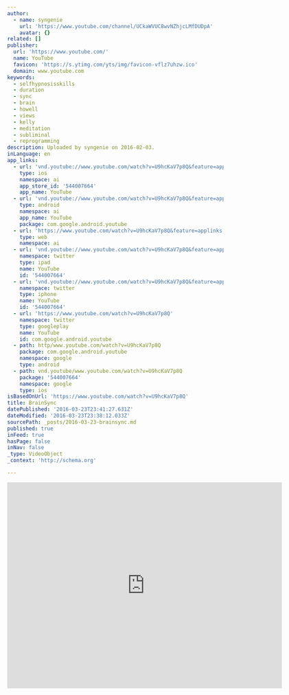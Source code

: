 ```yaml
---
author:
  - name: syngenie
    url: 'https://www.youtube.com/channel/UCkaWVUC8wvNZhjcLMfDUDpA'
    avatar: {}
related: []
publisher:
  url: 'https://www.youtube.com/'
  name: YouTube
  favicon: 'https://s.ytimg.com/yts/img/favicon-vflz7uhzw.ico'
  domain: www.youtube.com
keywords:
  - selfhypnosisskills
  - duration
  - sync
  - brain
  - howell
  - views
  - kelly
  - meditation
  - subliminal
  - reprogramming
description: Uploaded by syngenie on 2016-02-03.
inLanguage: en
app_links:
  - url: 'vnd.youtube://www.youtube.com/watch?v=U9hcKaV7p8Q&feature=applinks'
    type: ios
    namespace: ai
    app_store_id: '544007664'
    app_name: YouTube
  - url: 'vnd.youtube://www.youtube.com/watch?v=U9hcKaV7p8Q&feature=applinks'
    type: android
    namespace: ai
    app_name: YouTube
    package: com.google.android.youtube
  - url: 'https://www.youtube.com/watch?v=U9hcKaV7p8Q&feature=applinks'
    type: web
    namespace: ai
  - url: 'vnd.youtube://www.youtube.com/watch?v=U9hcKaV7p8Q&feature=applinks'
    namespace: twitter
    type: ipad
    name: YouTube
    id: '544007664'
  - url: 'vnd.youtube://www.youtube.com/watch?v=U9hcKaV7p8Q&feature=applinks'
    namespace: twitter
    type: iphone
    name: YouTube
    id: '544007664'
  - url: 'https://www.youtube.com/watch?v=U9hcKaV7p8Q'
    namespace: twitter
    type: googleplay
    name: YouTube
    id: com.google.android.youtube
  - path: http/www.youtube.com/watch?v=U9hcKaV7p8Q
    package: com.google.android.youtube
    namespace: google
    type: android
  - path: vnd.youtube/www.youtube.com/watch?v=U9hcKaV7p8Q
    package: '544007664'
    namespace: google
    type: ios
isBasedOnUrl: 'https://www.youtube.com/watch?v=U9hcKaV7p8Q'
title: BrainSync
datePublished: '2016-03-23T23:41:27.631Z'
dateModified: '2016-03-23T23:38:12.033Z'
sourcePath: _posts/2016-03-23-brainsync.md
published: true
inFeed: true
hasPage: false
inNav: false
_type: VideoObject
_context: 'http://schema.org'

---
```

<iframe src="https://cdn.embedly.com/widgets/media.html?src=https%3A%2F%2Fwww.youtube.com%2Fembed%2FU9hcKaV7p8Q%3Ffeature%3Doembed&amp;url=https%3A%2F%2Fwww.youtube.com%2Fwatch%3Fv%3DU9hcKaV7p8Q&amp;image=https%3A%2F%2Fi.ytimg.com%2Fvi%2FU9hcKaV7p8Q%2Fhqdefault.jpg&amp;key=b7d04c9b404c499eba89ee7072e1c4f7&amp;type=text%2Fhtml&amp;schema=youtube" width="640" height="480" scrolling="no" frameborder="0" allowfullscreen="allowfullscreen" style=""></iframe>